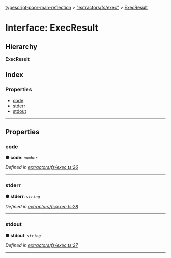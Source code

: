 [typescript-poor-man-reflection](../README.md) > ["extractors/fs/exec"](../modules/_extractors_fs_exec_.md) > [ExecResult](../interfaces/_extractors_fs_exec_.execresult.md)

# Interface: ExecResult

## Hierarchy

**ExecResult**

## Index

### Properties

* [code](_extractors_fs_exec_.execresult.md#code)
* [stderr](_extractors_fs_exec_.execresult.md#stderr)
* [stdout](_extractors_fs_exec_.execresult.md#stdout)

---

## Properties

<a id="code"></a>

###  code

**● code**: *`number`*

*Defined in [extractors/fs/exec.ts:26](https://github.com/cancerberoSgx/typescript-poor-man-reflection/blob/8e8f86f/src/extractors/fs/exec.ts#L26)*

___
<a id="stderr"></a>

###  stderr

**● stderr**: *`string`*

*Defined in [extractors/fs/exec.ts:28](https://github.com/cancerberoSgx/typescript-poor-man-reflection/blob/8e8f86f/src/extractors/fs/exec.ts#L28)*

___
<a id="stdout"></a>

###  stdout

**● stdout**: *`string`*

*Defined in [extractors/fs/exec.ts:27](https://github.com/cancerberoSgx/typescript-poor-man-reflection/blob/8e8f86f/src/extractors/fs/exec.ts#L27)*

___

